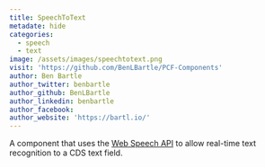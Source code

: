 ```yaml
---
title: SpeechToText
metadate: hide
categories:
  - speech
  - text
image: /assets/images/speechtotext.png
visit: 'https://github.com/BenLBartle/PCF-Components'
author: Ben Bartle
author_twitter: benbartle
author_github: BenLBartle
author_linkedin: benbartle
author_facebook:
author_website: 'https://bartl.io/'
---
```


A component that uses the <a target="_blank" href="https://developer.mozilla.org/en-US/docs/Web/API/Web_Speech_API/Using_the_Web_Speech_API">Web Speech API</a> to allow real-time text recognition to a CDS text field.
